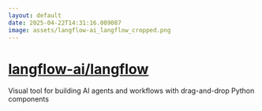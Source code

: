 ```yaml
---
layout: default
date: 2025-04-22T14:31:16.089087
image: assets/langflow-ai_langflow_cropped.png
---
```


# [langflow-ai/langflow](https://github.com/langflow-ai/langflow)

Visual tool for building AI agents and workflows with drag-and-drop Python components
